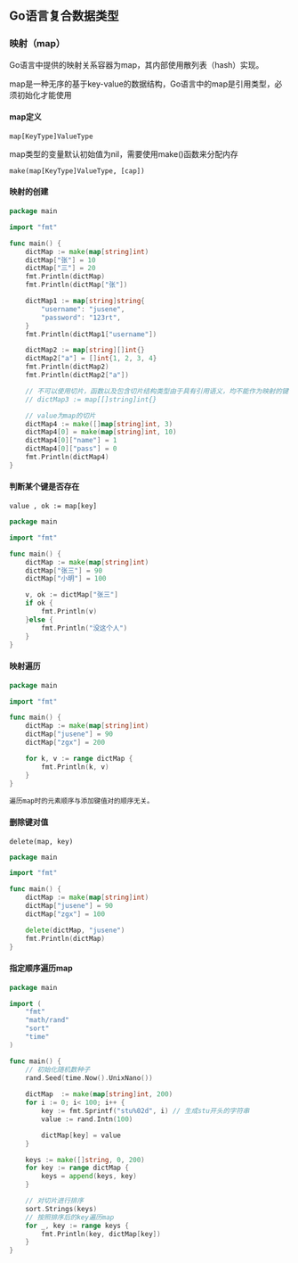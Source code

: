 ## Go语言复合数据类型

### 映射（map）

Go语言中提供的映射关系容器为map，其内部使用散列表（hash）实现。

map是一种无序的基于key-value的数据结构，Go语言中的map是引用类型，必须初始化才能使用

#### map定义

```
map[KeyType]ValueType
```

map类型的变量默认初始值为nil，需要使用make()函数来分配内存

```
make(map[KeyType]ValueType, [cap])
```

#### 映射的创建

```go
package main

import "fmt"

func main() {
	dictMap := make(map[string]int)
	dictMap["张"] = 10
	dictMap["三"] = 20
	fmt.Println(dictMap)
	fmt.Println(dictMap["张"])

	dictMap1 := map[string]string{
		"username": "jusene",
		"password": "123rt",
	}
	fmt.Println(dictMap1["username"])

	dictMap2 := map[string][]int{}
	dictMap2["a"] = []int{1, 2, 3, 4}
	fmt.Println(dictMap2)
	fmt.Println(dictMap2["a"])

	// 不可以使用切片，函数以及包含切片结构类型由于具有引用语义，均不能作为映射的键
	// dictMap3 := map[[]string]int{}

	// value为map的切片
	dictMap4 := make([]map[string]int, 3)
	dictMap4[0] = make(map[string]int, 10)
	dictMap4[0]["name"] = 1
	dictMap4[0]["pass"] = 0
	fmt.Println(dictMap4)
}
```

#### 判断某个键是否存在

```
value , ok := map[key]
```

```go
package main

import "fmt"

func main() {
	dictMap := make(map[string]int)
	dictMap["张三"] = 90
	dictMap["小明"] = 100

	v, ok := dictMap["张三"]
	if ok {
		fmt.Println(v)
	}else {
		fmt.Println("没这个人")
	}
}
```

#### 映射遍历

```go
package main

import "fmt"

func main() {
	dictMap := make(map[string]int)
	dictMap["jusene"] = 90
	dictMap["zgx"] = 200

	for k, v := range dictMap {
		fmt.Println(k, v)
	}
}
```

`遍历map时的元素顺序与添加键值对的顺序无关。`

#### 删除键对值

```
delete(map, key)
```

```go
package main

import "fmt"

func main() {
	dictMap := make(map[string]int)
	dictMap["jusene"] = 90
	dictMap["zgx"] = 100

	delete(dictMap, "jusene")
	fmt.Println(dictMap)
}
```

#### 指定顺序遍历map

```go
package main

import (
	"fmt"
	"math/rand"
	"sort"
	"time"
)

func main() {
	// 初始化随机数种子
	rand.Seed(time.Now().UnixNano())
	
	dictMap  := make(map[string]int, 200)
	for i := 0; i< 100; i++ {
		key := fmt.Sprintf("stu%02d", i) // 生成stu开头的字符串
		value := rand.Intn(100)

		dictMap[key] = value
	}

	keys := make([]string, 0, 200)
	for key := range dictMap {
		keys = append(keys, key)
	}

	// 对切片进行排序
	sort.Strings(keys)
	// 按照排序后的key遍历map
	for _, key := range keys {
		fmt.Println(key, dictMap[key])
	}
}
```









